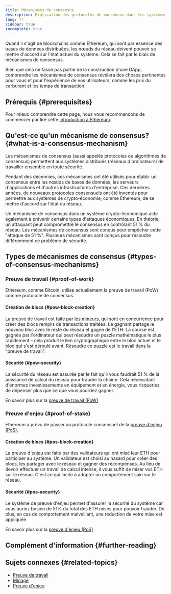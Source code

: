 ```yaml
---
title: Mécanismes de consensus
description: Explication des protocoles de consensus dans les systèmes distribués et du rôle qu'ils jouent dans Ethereum.
lang: fr
sidebar: true
incomplete: true
---
```


Quand il s'agit de blockchains comme Ethereum, qui sont par essence des bases de données distribuées, les nœuds du réseau doivent pouvoir se mettre d'accord sur l'état actuel du système. Cela se fait par le biais de mécanismes de consensus.

Bien que cela ne fasse pas partie de la construction d'une DApp, comprendre les mécanismes de consensus révélera des choses pertinentes pour vous et pour l'expérience de vos utilisateurs, comme les prix du carburant et les temps de transaction.

## Prérequis {#prerequisites}

Pour mieux comprendre cette page, nous vous recommandons de commencer par lire cette [introduction à Ethereum](/developers/docs/intro-to-ethereum/).

## Qu'est-ce qu'un mécanisme de consensus? {#what-is-a-consensus-mechanism}

Les mécanismes de consensus (aussi appelés protocoles ou algorithmes de consensus) permettent aux systèmes distribués (réseaux d'ordinateurs) de travailler ensemble en toute sécurité.

Pendant des décennies, ces mécanismes ont été utilisés pour établir un consensus entre les nœuds de bases de données, les serveurs d'applications et d'autres infrastructures d'entreprise. Ces dernières années, de nouveaux protocoles consensuels ont été inventés pour permettre aux systèmes de crypto-économie, comme Ethereum, de se mettre d'accord sur l'état du réseau.

Un mécanisme de consensus dans un système crypto-économique aide également à prévenir certains types d'attaques économiques. En théorie, un attaquant peut compromettre le consensus en contrôlant 51 % du réseau. Les mécanismes de consensus sont conçus pour empêcher cette "attaque de 51 %". Plusieurs mécanismes sont conçus pour résoudre différemment ce problème de sécurité.

<!-- ### Consensus -->

<!-- Formal requirements for a consensus protocol may include: -->

<!-- - Agreement: All correct processes must agree on the same value. -->
<!-- - Weak validity: For each correct process, its output must be the input of some correct process. -->
<!-- - Strong validity: If all correct processes receive the same input value, then they must all output that value. -->
<!-- - Termination: All processes must eventually decide on an output value -->

<!-- ### Fault tolerance -->
<!-- TODO explain how protocols must be fault tolerant -->

## Types de mécanismes de consensus {#types-of-consensus-mechanisms}

<!-- TODO -->
<!-- Why do different consensus protocols exist? -->
<!-- What are the tradeoffs of each? -->

### Preuve de travail {#proof-of-work}

Ethereum, comme Bitcoin, utilise actuellement la preuve de travail (PoW) comme protocole de consensus.

#### Création de blocs {#pow-block-creation}

La preuve de travail est faite par [les mineurs](/developers/docs/consensus-mechanisms/pow/mining/), qui sont en concurrence pour créer des blocs remplis de transactions traitées. Le gagnant partage le nouveau bloc avec le reste du réseau et gagne de l'ETH. La course est gagnée par l'ordinateur qui peut résoudre un puzzle mathématique le plus rapidement – cela produit le lien cryptographique entre le bloc actuel et le bloc qui s'est déroulé avant. Résoudre ce puzzle est le travail dans la "preuve de travail".

#### Sécurité {#pow-security}

La sécurité du réseau est assurée par le fait qu'il vous faudrait 51 % de la puissance de calcul du réseau pour frauder la chaîne. Cela nécessitant d'énormes investissements en équipement et en énergie, vous risqueriez de dépenser plus que ce que vous pourriez gagner.

En savoir plus sur la [preuve de travail (PoW)](/developers/docs/consensus-mechanisms/pow/)

### Preuve d'enjeu {#proof-of-stake}

Ethereum a prévu de passer au protocole consensuel de la [preuve d'enjeu (PoS)](/developers/docs/consensus-mechanisms/pos/).

#### Création de blocs {#pos-block-creation}

La preuve d'enjeu est faite par des validateurs qui ont misé leur ETH pour participer au système. Un validateur est choisi au hasard pour créer des blocs, les partager avec le réseau et gagner des récompenses. Au lieu de devoir effectuer un travail de calcul intense, il vous suffit de miser vos ETH sur le réseau. C'est ce qui incite à adopter un comportement sain sur le réseau.

#### Sécurité {#pos-security}

Le système de preuve d'enjeu permet d'assurer la sécurité du système car vous auriez besoin de 51% du total des ETH misés pour pouvoir frauder. De plus, en cas de comportement malveillant, une réduction de votre mise est appliquée.

En savoir plus sur la [preuve d'enjeu (PoS)](/developers/docs/consensus-mechanisms/pos/)

## Complément d'information {#further-reading}

<!-- TODO -->

## Sujets connexes {#related-topics}

- [Preuve de travail](/developers/docs/consensus-mechanisms/pow/)
- [Minage](/developers/docs/consensus-mechanisms/pow/mining/)
- [Preuve d'enjeu](/developers/docs/consensus-mechanisms/pos/)
